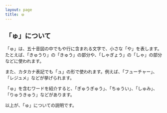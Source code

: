 ```yaml
---
layout: page
title: ゅ
---
```

## 「ゅ」について

「ゅ」は、五十音図の中でもや行に含まれる文字で、小さな「や」を表します。たとえば、「きゅうり」の「きゅう」の部分や、「しゃぎょう」の「しゃ」の部分などに使われます。

また、カタカナ表記でも「ュ」の形で使われます。例えば、「フューチャー」、「レジュメ」などが挙げられます。

「ゅ」を含むワードを紹介すると、「ぎゅうぎゅう」、「ちゅうい」、「しゅみ」、「りゅうきゅう」などがあります。

以上が、「ゅ」についての説明です。